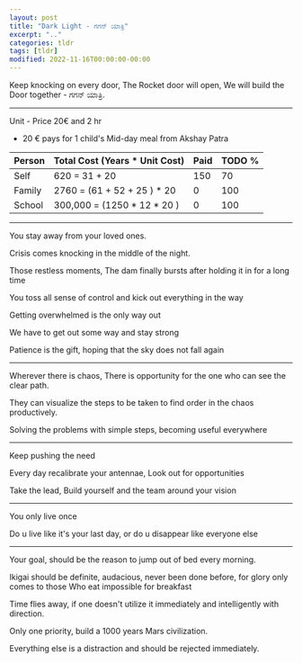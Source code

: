 ```yaml
---
layout: post
title: "Dark Light - ಗಗನ್ ಯಾತ್ರಿ"
excerpt: ".."
categories: tldr
tags: [tldr]
modified: 2022-11-16T00:00:00-00:00
---
```



Keep knocking on every door,
The Rocket door will open,
We will build the Door together - ಗಗನ್ ಯಾತ್ರಿ.

---

Unit - Price 20€ and 2 hr

* 20 € pays for 1 child's Mid-day meal from Akshay Patra


| Person              | Total Cost (Years * Unit Cost) | Paid | TODO % |
|---------------------|--------------------------------|------|--------|
| Self                | 620     = 31 + 20              | 150  | 70     |
| Family              | 2760    = (61 + 52 + 25 ) * 20 | 0    | 100    | 
| School              | 300,000 = (1250 * 12 * 20 )    | 0    | 100    |

--- 

You stay away from your loved ones.

Crisis comes knocking in the middle of the night.

Those restless moments, The dam finally bursts after holding it in for a long time

You toss all sense of control and kick out everything in the way

Getting overwhelmed is the only way out

We have to get out some way and stay strong

Patience is the gift, hoping that the sky does not fall again

----

Wherever there is chaos, There is opportunity for the one who can see the clear path.

They can visualize the steps to be taken to find order in the chaos productively.

Solving the problems with simple steps, becoming useful everywhere

----

Keep pushing the need 

Every day recalibrate your antennae, Look out for opportunities 

Take the lead, Build yourself and the team around your vision

----

You only live once

Do u live like it's your last day, or do u disappear like everyone else

----

Your goal, should be the reason to jump out of bed every morning.

Ikigai should be definite, audacious, never been done before, for glory only comes to those
Who eat impossible for breakfast

Time flies away, if one doesn't utilize it immediately and intelligently with direction.

Only one priority,  build a 1000 years Mars civilization.  

Everything else is a distraction and should be rejected immediately.

<!--

* House Rules
  * Membership via Invite Only
  * Membership annulled, if 3 consecutive meets are skipped
  * No membership fees
  * Non-alcoholic, smoke-free and meatless sessions
  * Bring your food/ beverages/ order nearby
  * Host - gets a veto on barring members from a single meet
  * Location - Voluntary hosting by members based on available space for members
  * Group size - 10
    * Add +1 members, by presenting 3 topics
    * Members added to wait-list, become members once next pingala sequence is reached

-->

<!--

3 Month Target  - 21/11/22 To 20/2/24
1. Prototype for "Bhoomi : Garuda" module
2. 1 Patent Application Completion
3. 1 Conference Full paper submission

Garuda module
1. Orientation - Navigation- Sachin
2. Vision: Plant identification- Rohith
3. DNA algorithm- snapshots - TBD
4. Scheduler - TBD
5. Raspberry Pi Deployment- TBD
6. MuJoCo Simulation- TBD

-->
